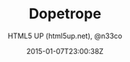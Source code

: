 ---
title: "Dopetrope"
github: https://github.com/CloudCannon/DopeTrope-Jekyll-Theme
demo: http://html5up.net/dopetrope
author: HTML5 UP (html5up.net), @n33co

ssg:
  - Jekyll
cms:
  - No Cms
date: 2015-01-07T23:00:38Z
github_branch: master
description: "DopeTrope Jekyll Theme"
---